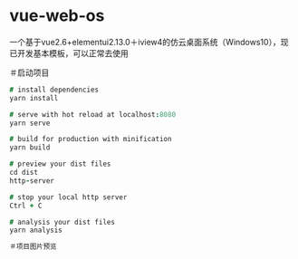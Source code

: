 # vue-web-os
一个基于vue2.6+elementui2.13.0＋iview4的仿云桌面系统（Windows10），现已开发基本模板，可以正常去使用

＃启动项目
```J
# install dependencies
yarn install

# serve with hot reload at localhost:8080
yarn serve

# build for production with minification
yarn build

# preview your dist files
cd dist
http-server

# stop your local http server
Ctrl + C

# analysis your dist files
yarn analysis

＃项目图片预览

